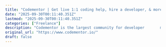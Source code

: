 ```yaml
---
title: "Codementor | Get live 1:1 coding help, hire a developer, & more"
date: "2025-09-30T00:11:40.351Z"
lastmod: "2025-09-30T00:11:40.351Z"
categories: ["Freelance"]
description: "Codementor is the largest community for developer       mentorship and an on-demand marketplace for software developers.       Get instant coding help, build projects faster, and read programming       tutorials from our community of developers."
original_url: "https://www.codementor.io/"
draft: false
---
```

